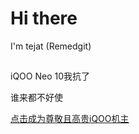 # Hi there
I'm tejat (Remedgit)
## 
iQOO Neo 10我抗了

谁来都不好使


<a href="https://shop.vivo.com.cn/product/10010446">点击成为尊敬且高贵iQOO机主</a>
